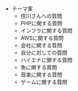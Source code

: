 * テーマ案
  * 住川さんへの質問
  * PHPに関する質問
  * インフラに関する質問
  * AWSに関する質問
  * 会社に関する質問
  * 自分に対しての質問
  * ハイエナに関する質問
  * 魚に関する質問
  * 音楽に関する質問
  * ゲームに関する質問
